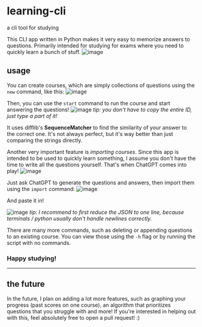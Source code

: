 # learning-cli
a cli tool for studying

This CLI app written in Python makes it very easy to memorize answers to questions. Primarily intended for studying for exams where you need to quickly learn a bunch of stuff.
![image](https://github.com/user-attachments/assets/c810e117-a6cc-416f-8961-647dee6489cf)

## usage
You can create courses, which are simply collections of questions using the `new` command, like this:
![image](https://github.com/user-attachments/assets/b42b9379-5ac1-4bdc-af54-b29defaf3533)

Then, you can use the `start` command to run the course and start answering the questions!
![image](https://github.com/user-attachments/assets/8020fbcc-d53e-43a0-99ce-e296e9e2db05)
*tip: you don't have to copy the entire ID, just type a part of it!*

It uses difflib's **SequenceMatcher** to find the similarity of your answer to the correct one. It's not always perfect, but it's way better than just comparing the strings directly.

Another very important feature is *importing courses*. Since this app is intended to be used to quickly learn something, I assume you don't have the time to write all the questions yourself. That's when ChatGPT comes into play!
![image](https://github.com/user-attachments/assets/be2bec00-0970-4c95-b7bb-43a39413d37f)

Just ask ChatGPT to generate the questions and answers, then import them using the `import` command:
![image](https://github.com/user-attachments/assets/f7fd1b40-3f0d-4844-aa72-6c5a91e2b4a1)

And paste it in!

![image](https://github.com/user-attachments/assets/eb8a88bd-22a4-4eeb-8341-bb02524272ab)
*tip: I recommend to first reduce the JSON to one line, because terminals / python usually don't handle newlines correctly.*

There are many more commands, such as deleting or appending questions to an existing course. You can view those using the `-h` flag or by running the script with no commands.

### Happy studying!

---

## the future
In the future, I plan on adding a lot more features, such as graphing your progress (past scores on one course), an algorithm that prioritizes questions that you struggle with and more!
If you're interested in helping out with this, feel absolutely free to open a pull request! :)
